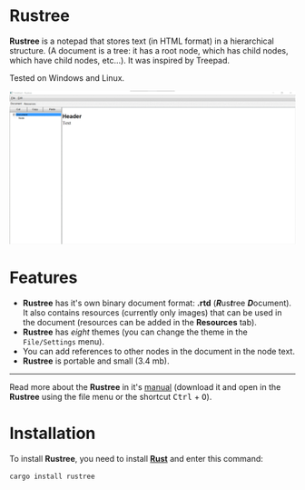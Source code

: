 # Rustree

**Rustree** is a notepad that stores text (in HTML format) in a hierarchical
structure. (A document is a tree: it has a root node, which has child nodes,
which have child nodes, etc...). It was inspired by Treepad.

Tested on Windows and Linux.

![Themes](assets/themes.gif)

# Features

- **Rustree** has it's own binary document format: **.rtd** (***R***us***t***ree
  ***D***ocument). It also contains resources (currently only images) that can
  be used in the document (resources can be added in the **Resources** tab).
- **Rustree** has _eight_ themes (you can change the theme in the
  `File/Settings` menu).
- You can add references to other nodes in the document in the node text.
- **Rustree** is portable and small (3.4 mb).

<hr>

Read more about the **Rustree** in it's [manual](assets/manual.rtd) (download it
and open in the **Rustree** using the file menu or the shortcut
<kbd>Ctrl</kbd> +
<kbd>O</kbd>).

# Installation

To install **Rustree**, you need to install
**[Rust](https://www.rust-lang.org/tools/install)** and enter this command:

```
cargo install rustree
```
